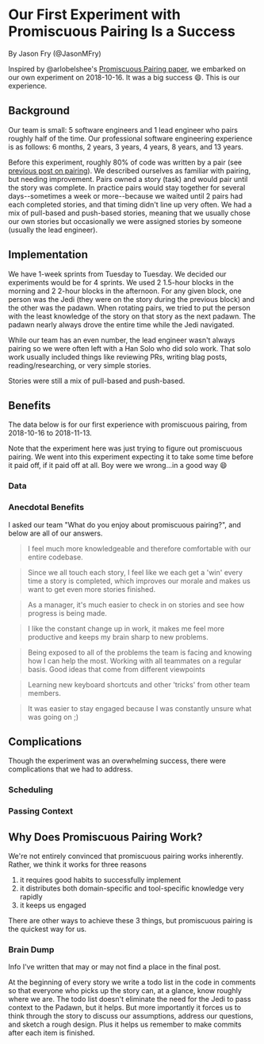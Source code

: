 # Our First Experiment with Promiscuous Pairing Is a Success

By Jason Fry (@JasonMFry)

Inspired by @arlobelshee's [Promiscuous Pairing paper][], we embarked on our own experiment on
2018-10-16. It was a big success :smile:. This is our experience.

## Background

Our team is small: 5 software engineers and 1 lead engineer who pairs roughly half of the time. Our
professional software engineering experience is as follows: 6 months, 2 years, 3 years, 4 years, 8
years, and 13 years.

Before this experiment, roughly 80% of code was written by a pair (see [previous post on
pairing][]). We described ourselves as familiar with pairing, but needing improvement. Pairs owned a
story (task) and would pair until the story was complete. In practice pairs would stay together for
several days--sometimes a week or more--because we waited until 2 pairs had each completed stories,
and that timing didn't line up very often. We had a mix of pull-based and push-based stories,
meaning that we usually chose our own stories but occasionally we were assigned stories by someone
(usually the lead engineer).

## Implementation

We have 1-week sprints from Tuesday to Tuesday. We decided our experiments would be for 4 sprints.
We used 2 1.5-hour blocks in the morning and 2 2-hour blocks in the afternoon. For any given block,
one person was the Jedi (they were on the story during the previous block) and the other was the
padawn. When rotating pairs, we tried to put the person with the least knowledge of the story on
that story as the next padawn. The padawn nearly always drove the entire time while the Jedi
navigated.

While our team has an even number, the lead engineer wasn't always pairing so we were often left
with a Han Solo who did solo work. That solo work usually included things like reviewing PRs,
writing blag posts, reading/researching, or very simple stories.

Stories were still a mix of pull-based and push-based.

## Benefits

The data below is for our first experience with promiscuous pairing, from 2018-10-16 to 2018-11-13.

Note that the experiment here was just trying to figure out promiscuous pairing. We went into this
experiment expecting it to take some time before it paid off, if it paid off at all. Boy were we
wrong...in a good way :smile:

### Data

<!-- add before and after data from clubhouse -->

### Anecdotal Benefits

I asked our team "What do you enjoy about promiscuous pairing?", and below are all of our answers.

> I feel much more knowledgeable and therefore comfortable with our entire codebase.

> Since we all touch each story, I feel like we each get a 'win' every time a story is completed,
> which improves our morale and makes us want to get even more stories finished.

> As a manager, it's much easier to check in on stories and see how progress is being made.

> I like the constant change up in work, it makes me feel more productive and keeps my brain sharp
> to new problems.

> Being exposed to all of the problems the team is facing and knowing how I can help the most.
> Working with all teammates on a regular basis. Good ideas that come from different viewpoints

> Learning new keyboard shortcuts and other 'tricks' from other team members.

> It was easier to stay engaged because I was constantly unsure what was going on ;)

## Complications

Though the experiment was an overwhelming success, there were complications that we had to address.

### Scheduling

<!-- our company standup is 0830, making our morning 3 hours -->

### Passing Context

<!-- got better very quickly, though difficult the first week -->

## Why Does Promiscuous Pairing Work?

We're not entirely convinced that promiscuous pairing works inherently. Rather, we think it works
for three reasons

1. it requires good habits to successfully implement
1. it distributes both domain-specific and tool-specific knowledge very rapidly
1. it keeps us engaged

There are other ways to achieve these 3 things, but promiscuous pairing is the quickest way for us.

### Brain Dump

Info I've written that may or may not find a place in the final post.

At the beginning of every story we write a todo list in the code in comments so that everyone who
picks up the story can, at a glance, know roughly where we are. The todo list doesn't eliminate the
need for the Jedi to pass context to the Padawn, but it helps. But more importantly it forces us to
think through the story to discuss our assumptions, address our questions, and sketch a rough
design. Plus it helps us remember to make commits after each item is finished.

[Promiscuous Pairing paper]: http://csis.pace.edu/~grossman/dcs/XR4-PromiscuousPairing.pdf
[previous post on pairing]: https://engineering.itpro.tv/2018/10/24/how-we-work-pair-programming/
